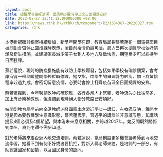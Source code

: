 ```yaml
---
layout: post
title: 提醒學校做好清潔　當局稱必要時停止全日面授課安排
date: 2022-08-27 12:41:12.000000000 +08:00
link: https://news.rthk.hk/rthk/ch/component/k2/1664387-20220827.htm
categories: rthk
---
```


本港新冠確診個案持續增加，新學年開學在即，教育局局長蔡若蓮在一個電視節目被問到會否停止面授課時表示，按目前疫情仍屬可控，局方已再次提醒學校做好清潔及衛生措施，並建議家長減少帶子女到人多地方及做快測，期望至少可以維持半日面授課。

蔡若蓮說，現時的防疫措施能有效防止學校爆發，包括如果學校有確診個案，會考慮究竟一班抑或整間學校暫時停課。她又指，中學生的自理能力較高，加上疫苗接種率超過九成，會密切留意疫情，必要時會停止打齊疫苗可全日面授課的安排。

蔡若蓮提到，今年聘請教師的確較難，各行各業人才緊張，老師流失亦比往常多，加上有音樂椅效應，但強調到現時絕大部分教席已安頓好。

被問到教育局早前向全港教師派發國家主席習近平七一講話，有教師反映，離開本港是因為要教導學生意識形態，蔡若蓮表示，習近平的講話並非意識形態，其講話提及4個必須及4個希望，與本港未來息息相關，亦跨越2047年。她反問既然關係到學生，為何老師不需要知道。

對於老師將來要否返內地交流培訓，蔡若蓮說，當局創設更多機會讓老師到內地交流學習，她看不到有何不好或者要抗拒，對新入職老師來說，是培訓的一部分，有助認識國家和國情，以及國民身份的認同。
